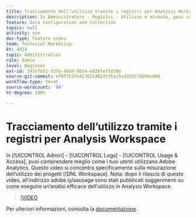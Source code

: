 ```yaml
---
title: Tracciamento dell’utilizzo tramite i registri per Analysis Workspace
description: In Amministratore - Registri - Utilizzo e accesso, puoi comprendere meglio come i tuoi utenti utilizzano Adobe Analytics. Questo video si concentra specificamente sulla misurazione dell’utilizzo dei progetti Workspace.
feature: Data Configuration and Collection
topics: null
activity: use
doc-type: feature video
team: Technical Marketing
kt: 4024
topic: Administration
role: Admin
level: Beginner
exl-id: 397cfb51-7d7d-49dd-8b54-e928fe77d39e
source-git-commit: ef9ffb37e417621462d1f63c5cd39377dd94c800
workflow-type: tm+mt
source-wordcount: '94'
ht-degree: 100%

---
```


# Tracciamento dell’utilizzo tramite i registri per Analysis Workspace

In [!UICONTROL Admin] - [!UICONTROL Logs] - [!UICONTROL Usage & Access], puoi comprendere meglio come i tuoi utenti utilizzano Adobe Analytics. Questo video si concentra specificamente sulla misurazione dell’utilizzo dei progetti [!DNL Workspace]. Nota: dopo il rilascio di questo video, all’indirizzo adobe.ly/aausage sono stati pubblicati suggerimenti su come eseguire un’analisi efficace dell’utilizzo in Analysis Workspace.

>[!VIDEO](https://video.tv.adobe.com/v/29768/?quality=12)

Per ulteriori informazioni, consulta la [documentazione](https://experienceleague.adobe.com/docs/analytics/admin/admin-tools/logs.html?lang=it).
